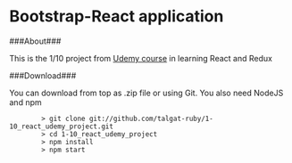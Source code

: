 # Bootstrap-React application

###About###

This is the 1/10 project from [Udemy course](https://www.udemy.com/reactjs-and-flux-learn-by-building-10-projects/) in learning React and Redux

###Download###

You can download from top as .zip file or using Git. You also need NodeJS and npm

```
		> git clone git://github.com/talgat-ruby/1-10_react_udemy_project.git
		> cd 1-10_react_udemy_project
		> npm install
		> npm start
```
